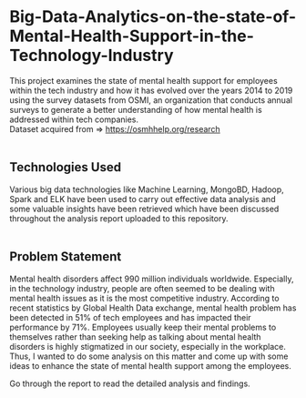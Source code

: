 # Big-Data-Analytics-on-the-state-of-Mental-Health-Support-in-the-Technology-Industry
This project examines the state of mental health support for employees within the tech industry and how it has evolved over the years 2014 to 2019 using the survey datasets from OSMI, an organization that conducts annual surveys to generate a better understanding of how mental health is addressed within tech companies.<br>
Dataset acquired from => https://osmhhelp.org/research <br> 
<br>

## Technologies Used 
Various big data technologies like Machine Learning, MongoBD, Hadoop, Spark and ELK have been used to carry out effective data analysis and some valuable insights have been retrieved which have been discussed throughout the analysis report uploaded to this repository. <br>
<br>

## Problem Statement
Mental health disorders affect 990 million individuals worldwide. 
Especially, in the technology industry, people are often seemed to be dealing with mental health issues as it is the most competitive industry. According to recent statistics by Global Health Data exchange, mental health problem has been detected in 51% of tech employees and has impacted their performance by 71%. Employees usually keep their mental problems to themselves rather than seeking help as talking about mental health disorders is highly stigmatized in our society, especially in the workplace. 
Thus, I wanted to do some analysis on this matter and come up with some ideas to enhance the state of mental health support among the employees.<br>

Go through the report to read the detailed analysis and findings. 



